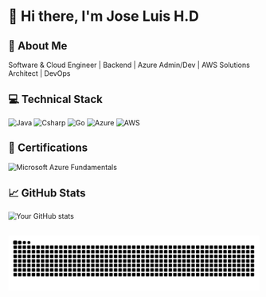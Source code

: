 # 👋 Hi there, I'm Jose Luis H.D

## 🚀 About Me
Software & Cloud Engineer | Backend | Azure Admin/Dev | AWS Solutions Architect | DevOps
## 💻 Technical Stack

![Java](https://img.shields.io/badge/Java-ED8B00?style=for-the-badge&logo=openjdk&logoColor=white)
![Csharp](https://img.shields.io/badge/C%23-239120?style=for-the-badge&logo=csharp&logoColor=white)
![Go](https://img.shields.io/badge/Go-00ADD8?style=for-the-badge&logo=go&logoColor=white)
![Azure](https://img.shields.io/badge/azure-0089D6?style=for-the-badge&logo=azure&logoColor=white)
![AWS](https://img.shields.io/badge/AWS-FF9900?style=for-the-badge&logo=amazonaws&logoColor=white)

## 📜 Certifications
<img src="https://learn.microsoft.com/media/learn/certification/badges/microsoft-certified-fundamentals-badge.svg" alt="Microsoft Azure Fundamentals" width="150"/>


## 📈 GitHub Stats
![Your GitHub stats](https://github-readme-stats.vercel.app/api?username=JoseLuisHD&show_icons=true&theme=dracula)


<br clear="both">

<img src="https://raw.githubusercontent.com/JoseLuisHD/JoseLuisHD/output/snake.svg" alt="Snake animation" />